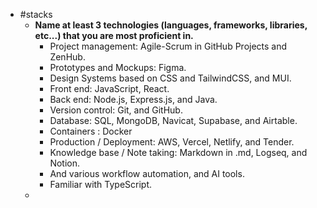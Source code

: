 - #stacks
	- **Name at least 3 technologies (languages, frameworks, libraries, etc...) that you are most proficient in.**
		- Project management: Agile-Scrum in GitHub Projects and ZenHub.
		- Prototypes and Mockups: Figma.
		- Design Systems based on CSS and TailwindCSS, and MUI.
		- Front end: JavaScript, React.
		- Back end: Node.js, Express.js, and Java.
		- Version control: Git, and GitHub.
		- Database: SQL, MongoDB, Navicat, Supabase, and Airtable.
		- Containers : Docker
		- Production / Deployment: AWS, Vercel, Netlify, and Tender.
		- Knowledge base / Note taking: Markdown in .md, Logseq, and Notion.
		- And various workflow automation, and AI tools.
		- Familiar with TypeScript.
	-